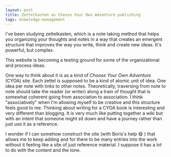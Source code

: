 ```yaml
---
layout: post
title: Zettelkasten as Choose Your Own Adventure publishing
tags: knowledge-management
---
```

I've been studying zettelkasten, which is a note taking method that helps you organizing your thoughts and notes in a way that creates an emergent structure that improves the way you write, think and create new ideas. It's powerful, but complex.

This website is becoming a testing ground for some of the organizational and process ideas.

One way to think about it is as a kind of *Choose Your Own Adventure* (CYOA) site. Each zettel is supposed to be a kind of atomic unit of idea. One idea per note with links to other notes. Theoretically, traversing from note to note should take the reader (or writer) along a train of thought that is somewhat coherent going from association to association. I think "associatively" when I'm allowing myself to be creative and this structure feels good to me. Thinking about writing for a CYOA book is interesting and very different than blogging. It is very much like putting together a wiki but with an intent that someone might sit down and have a journey rather than just use it as a reference.

I wonder if I can somehow construct the site (with Boris's help 😄 ) that allows me to keep adding and for there to be many entries into the work without it feeling like a site of just reference material. I suppose it has a lot to do with the content and the tone.